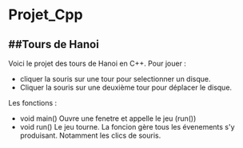 # Projet_Cpp
##Tours de Hanoi
-
Voici le projet des tours de Hanoi en C++.
Pour jouer : 
- cliquer la souris sur une tour pour selectionner un disque.
- Cliquer la souris sur une deuxième tour pour déplacer le disque.

Les fonctions :
- void main()
  Ouvre une fenetre et appelle le jeu (run())
- void run()
  Le jeu tourne. La foncion gère tous les évenements s'y produisant. Notamment les clics de souris.
